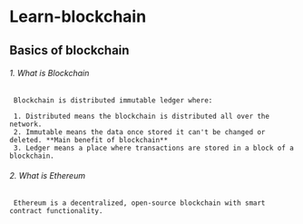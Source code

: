 # Learn-blockchain


## Basics of blockchain

 ###### 1. What is Blockchain
     Blockchain is distributed immutable ledger where:
 
     1. Distributed means the blockchain is distributed all over the network.
     2. Immutable means the data once stored it can't be changed or deleted. **Main benefit of blockchain**
     3. Ledger means a place where transactions are stored in a block of a blockchain.
    
    
 ###### 2. What is Ethereum
     Ethereum is a decentralized, open-source blockchain with smart contract functionality.
    
    
